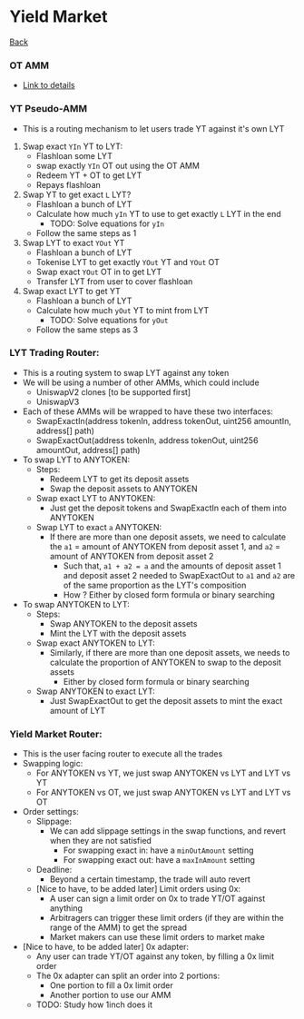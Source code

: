 # Yield Market
[Back](PendleV2.md)

### OT AMM
* [Link to details](OT_AMM.md)

### YT Pseudo-AMM
* This is a routing mechanism to let users trade YT against it's own LYT
1. Swap exact `YIn` YT to LYT:
   * Flashloan some LYT
   * swap exactly `YIn` OT out using the OT AMM
   * Redeem YT + OT to get LYT
   * Repays flashloan
2. Swap YT to get exact `L` LYT?
   * Flashloan a bunch of LYT
   * Calculate how much `yIn` YT to use to get exactly `L` LYT in the end
     * TODO: Solve equations for `yIn`
   * Follow the same steps as 1
3. Swap LYT to exact `YOut` YT
   * Flashloan a bunch of LYT
   * Tokenise LYT to get exactly `YOut` YT and `YOut` OT
   * Swap exact `YOut` OT in to get LYT
   * Transfer LYT from user to cover flashloan
4. Swap exact LYT to get YT
   * Flashloan a bunch of LYT
   * Calculate how much `yOut` YT to mint from LYT
     * TODO: Solve equations for `yOut`
   * Follow the same steps as 3

### LYT Trading Router:
* This is a routing system to swap LYT against any token
* We will be using a number of other AMMs, which could include
  * UniswapV2 clones [to be supported first]
  * UniswapV3
* Each of these AMMs will be wrapped to have these two interfaces:
  * SwapExactIn(address tokenIn, address tokenOut, uint256 amountIn, address[] path)
  * SwapExactOut(address tokenIn, address tokenOut, uint256 amountOut, address[] path)
* To swap LYT to ANYTOKEN:
  * Steps:
    * Redeem LYT to get its deposit assets
    * Swap the deposit assets to ANYTOKEN
  * Swap exact LYT to ANYTOKEN:
    * Just get the deposit tokens and SwapExactIn each of them into ANYTOKEN
  * Swap LYT to exact `a` ANYTOKEN:
    * If there are more than one deposit assets, we need to calculate the `a1` = amount of ANYTOKEN from deposit asset 1, and `a2` = amount of ANYTOKEN from deposit asset 2
      * Such that, `a1 + a2 = a` and the amounts of deposit asset 1 and deposit asset 2 needed to SwapExactOut to `a1` and `a2` are of the same proportion as the LYT's composition
      * How ? Either by closed form formula or binary searching
* To swap ANYTOKEN to LYT:
  * Steps:
    * Swap ANYTOKEN to the deposit assets
    * Mint the LYT with the deposit assets
  * Swap exact ANYTOKEN to LYT:
    * Similarly, if there are more than one deposit assets, we needs to calculate the proportion of ANYTOKEN to swap to the deposit assets
      * Either by closed form formula or binary searching
  * Swap ANYTOKEN to exact LYT:
    * Just SwapExactOut to get the deposit assets to mint the exact amount of LYT

### Yield Market Router:
* This is the user facing router to execute all the trades
* Swapping logic:
  * For ANYTOKEN vs YT, we just swap ANYTOKEN vs LYT and LYT vs YT
  * For ANYTOKEN vs OT, we just swap ANYTOKEN vs LYT and LYT vs OT
* Order settings:
  * Slippage:
    * We can add slippage settings in the swap functions, and revert when they are not satisfied
      * For swapping exact in: have a `minOutAmount` setting
      * For swapping exact out: have a `maxInAmount` setting
  * Deadline:
    * Beyond a certain timestamp, the trade will auto revert
  * [Nice to have, to be added later] Limit orders using 0x:
    * A user can sign a limit order on 0x to trade YT/OT against anything
    * Arbitragers can trigger these limit orders (if they are within the range of the AMM) to get the spread
    * Market makers can use these limit orders to market make
* [Nice to have, to be added later] 0x adapter:
  * Any user can trade YT/OT against any token, by filling a 0x limit order
  * The 0x adapter can split an order into 2 portions:
    * One portion to fill a 0x limit order
    * Another portion to use our AMM
  * TODO: Study how 1inch does it
  

